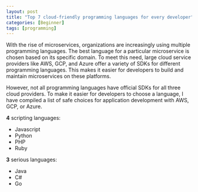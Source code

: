```yaml
---
layout: post
title: "Top 7 cloud-friendly programming languages for every developer"
categories: [Beginner]
tags: [programming]
---
```


With the rise of microservices, organizations are increasingly using multiple programming languages. The best language for a particular microservice is chosen based on its specific domain. To meet this need, large cloud service providers like AWS, GCP, and Azure offer a variety of SDKs for different programming languages. This makes it easier for developers to build and maintain microservices on these platforms.

However, not all programming languages have official SDKs for all three cloud providers. To make it easier for developers to choose a language, I have compiled a list of safe choices for application development with AWS, GCP, or Azure.

**4** scripting languages:

- Javascript
- Python
- PHP
- Ruby

**3** serious languages:

- Java
- C#
- Go
